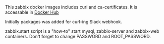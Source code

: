 This zabbix docker images includes curl and ca-certificates. It is accessable in [Docker Hub](https://cloud.docker.com/u/skolchanov/repository/docker/skolchanov/zabbix-3.4)

Initially packages was added for curl-ing Slack webhook.

zabbix.start script is a "how-to" start mysql, zabbix-server and zabbix-web containers. Don't forget to change PASSWORD and ROOT_PASSWORD.
